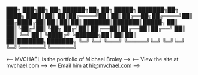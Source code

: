 


███╗   ███╗██╗   ██╗ ██████╗██╗  ██╗ █████╗ ███████╗██╗     
████╗ ████║██║   ██║██╔════╝██║  ██║██╔══██╗██╔════╝██║     
██╔████╔██║██║   ██║██║     ███████║███████║█████╗  ██║     
██║╚██╔╝██║╚██╗ ██╔╝██║     ██╔══██║██╔══██║██╔══╝  ██║     
██║ ╚═╝ ██║ ╚████╔╝ ╚██████╗██║  ██║██║  ██║███████╗███████╗
╚═╝     ╚═╝  ╚═══╝   ╚═════╝╚═╝  ╚═╝╚═╝  ╚═╝╚══════╝╚══════╝
                                                          

<-- MVCHAEL is the portfolio of Michael Broley -->
<-- View the site at mvchael.com -->
<-- Email him at hi@mvchael.com -->






